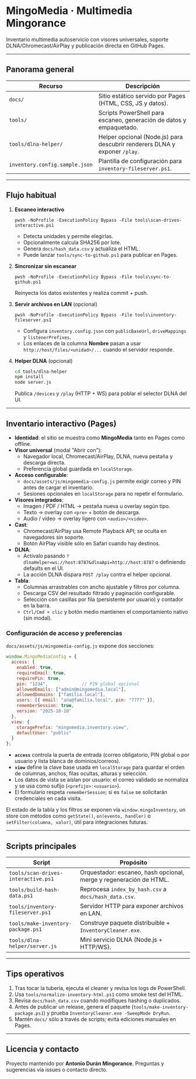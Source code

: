 # MingoMedia · Multimedia Mingorance

Inventario multimedia autoservicio con visores universales, soporte DLNA/Chromecast/AirPlay y publicación directa en GitHub Pages.

---

## Panorama general

| Recurso | Descripción |
| --- | --- |
| `docs/` | Sitio estático servido por Pages (HTML, CSS, JS y datos). |
| `tools/` | Scripts PowerShell para escaneo, generación de datos y empaquetado. |
| `tools/dlna-helper/` | Helper opcional (Node.js) para descubrir renderers DLNA y exponer `/play`. |
| `inventory.config.sample.json` | Plantilla de configuración para `inventory-fileserver.ps1`. |

---

## Flujo habitual

1. **Escaneo interactivo**
   ```pwsh
   pwsh -NoProfile -ExecutionPolicy Bypass -File tools\scan-drives-interactive.ps1
   ```
   - Detecta unidades y permite elegirlas.
   - Opcionalmente calcula SHA256 por lote.
   - Genera `docs/hash_data.csv` y actualiza el HTML.
   - Puede lanzar `tools/sync-to-github.ps1` para publicar en Pages.

2. **Sincronizar sin escanear**
   ```pwsh
   pwsh -NoProfile -ExecutionPolicy Bypass -File tools\sync-to-github.ps1
   ```
   Reinyecta los datos existentes y realiza commit + push.

3. **Servir archivos en LAN** (opcional)
   ```pwsh
   pwsh -NoProfile -ExecutionPolicy Bypass -File tools\inventory-fileserver.ps1
   ```
   - Configura `inventory.config.json` con `publicBaseUrl`, `driveMappings` y `listenerPrefixes`.
   - Los enlaces de la columna **Nombre** pasan a usar `http://host/files/<unidad>/...` cuando el servidor responde.

4. **Helper DLNA** (opcional)
   ```bash
   cd tools/dlna-helper
   npm install
   node server.js
   ```
   Publica `/devices` y `/play` (HTTP + WS) para poblar el selector DLNA del UI.

---

## Inventario interactivo (Pages)

- **Identidad**: el sitio se muestra como **MingoMedia** tanto en Pages como offline.
- **Visor universal** (modal "Abrir con"):
  - Navegador local, Chromecast/AirPlay, DLNA, nueva pestaña y descarga directa.
  - Preferencia global guardada en `localStorage`.
- **Acceso configurable**:
  - `docs/assets/js/mingomedia-config.js` permite exigir correo y PIN antes de cargar el inventario.
  - Sesiones opcionales en `localStorage` para no repetir el formulario.
- **Visores integrados**:
  - Imagen / PDF / HTML → pestaña nueva u overlay según tipo.
  - Texto → overlay con `<pre>` + botón de descarga.
  - Audio / vídeo → overlay ligero con `<audio>/<video>`.
- **Cast**:
  - Chromecast/AirPlay usa Remote Playback API; se oculta en navegadores sin soporte.
  - Botón AirPlay visible sólo en Safari cuando hay destinos.
- **DLNA**:
  - Actívalo pasando `?dlnaHelper=ws://host:8787&dlnaApi=http://host:8787` o definiendo defaults en el UI.
  - La acción DLNA dispara `POST /play` contra el helper opcional.
- **Tabla**:
  - Columnas arrastrables con ancho ajustable y filtros por columna.
  - Descarga CSV del resultado filtrado y paginación configurable.
  - Selección con casillas por fila (persistente por usuario) y contador en la barra.
  - `Ctrl/Cmd + clic` y botón medio mantienen el comportamiento nativo (sin modal).

### Configuración de acceso y preferencias

`docs/assets/js/mingomedia-config.js` expone dos secciones:

```js
window.MingoMediaConfig = {
  access: {
    enabled: true,
    requireEmail: true,
    requirePin: true,
    pin: "1234",             // PIN global opcional
    allowedEmails: ["admin@mingomedia.local"],
    allowedDomains: ["familia.local"],
    users: [{ email: "ana@familia.local", pin: "7777" }],
    rememberSession: true,
    version: "2025-10-10"
  },
  view: {
    storagePrefix: "mingomedia.inventory.view",
    defaultUser: "public"
  }
};
```

- **`access`** controla la puerta de entrada (correo obligatorio, PIN global o por usuario y lista blanca de dominios/correos).
- **`view`** define la clave base usada en `localStorage` para guardar el orden de columnas, anchos, filas ocultas, alturas y selección.
- Los datos de vista se aíslan por usuario: el correo validado se normaliza y se usa como sufijo (`<prefijo>:<usuario>`).
- El formulario respeta `rememberSession`; si es `false` se solicitarán credenciales en cada visita.

El estado de la tabla y los filtros se exponen vía `window.mingoInventory`, un store con métodos como `getState()`, `on(evento, handler)` o `setFilter(columna, valor)`, útil para integraciones futuras.

---

## Scripts principales

| Script | Propósito |
| --- | --- |
| `tools/scan-drives-interactive.ps1` | Orquestador: escaneo, hash opcional, merge y regeneración de HTML. |
| `tools/build-hash-data.ps1` | Reprocesa `index_by_hash.csv` a `docs/hash_data.csv`. |
| `tools/inventory-fileserver.ps1` | Servidor HTTP para exponer archivos en LAN. |
| `tools/make-inventory-package.ps1` | Construye paquete distribuible + `InventoryCleaner.exe`. |
| `tools/dlna-helper/server.js` | Mini servicio DLNA (Node.js + HTTP/WS). |

---

## Tips operativos

1. Tras tocar la tubería, ejecuta el cleaner y revisa los logs de PowerShell.
2. Usa `tools/normalize-inventory-html.ps1` como smoke test del HTML.
3. Revisa `docs/hash_data.csv` cuando modifiques hashing o duplicados.
4. Antes de publicar un release, genera el paquete (`tools/make-inventory-package.ps1`) y prueba `InventoryCleaner.exe -SweepMode DryRun`.
5. Mantén `docs/` sólo a través de scripts; evita ediciones manuales en Pages.

---

## Licencia y contacto

Proyecto mantenido por **Antonio Durán Mingorance**. Preguntas y sugerencias vía issues o contacto directo.
